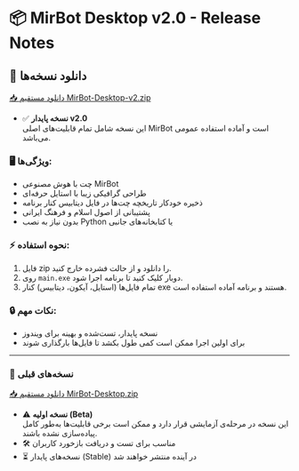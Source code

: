 # 📦 MirBot Desktop v2.0 - Release Notes

## 🔹 دانلود نسخه‌ها

[📥 دانلود مستقیم MirBot-Desktop-v2.zip](https://github.com/amirhossinpython/MirBot-Desktop/releases/download/v2.0/MirBotAI-v2.zip)

- ✅ **نسخه پایدار v2.0**  
  این نسخه شامل تمام قابلیت‌های اصلی MirBot است و آماده استفاده عمومی می‌باشد.

### 🖥️ ویژگی‌ها:
- چت با هوش مصنوعی MirBot  
- طراحی گرافیکی زیبا با استایل حرفه‌ای  
- ذخیره خودکار تاریخچه چت‌ها در فایل دیتابیس کنار برنامه  
- پشتیبانی از اصول اسلام و فرهنگ ایرانی  
- بدون نیاز به نصب Python یا کتابخانه‌های جانبی

### ⚡ نحوه استفاده:
1. فایل zip را دانلود و از حالت فشرده خارج کنید.  
2. روی `main.exe` دوبار کلیک کنید تا برنامه اجرا شود.  
3. تمام فایل‌ها (استایل، آیکون، دیتابیس) کنار exe هستند و برنامه آماده استفاده است.

### 🔒 نکات مهم:
- نسخه پایدار، تست‌شده و بهینه برای ویندوز  
- برای اولین اجرا ممکن است کمی طول بکشد تا فایل‌ها بارگذاری شوند  

---

### 🔹 نسخه‌های قبلی

[📥 دانلود مستقیم MirBot-Desktop.zip](https://github.com/amirhossinpython/MirBot-Desktop/releases/download/v0.1-beta/main.zip)

- ⚠️ **نسخه اولیه (Beta)**  
  این نسخه در مرحله‌ی آزمایشی قرار دارد و ممکن است برخی قابلیت‌ها به‌طور کامل پیاده‌سازی نشده باشند.
- 🛠️ مناسب برای تست و دریافت بازخورد کاربران  
- ⏳ نسخه‌های پایدار (Stable) در آینده منتشر خواهند شد

